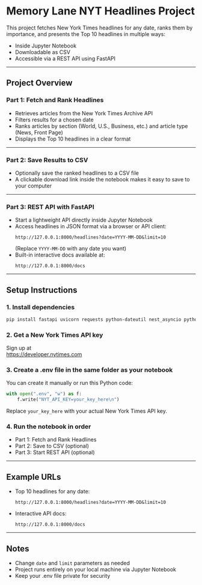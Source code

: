 # Memory Lane NYT Headlines Project

This project fetches New York Times headlines for any date, ranks them by importance, and presents the Top 10 headlines in multiple ways:
- Inside Jupyter Notebook
- Downloadable as CSV
- Accessible via a REST API using FastAPI

---

## Project Overview

### Part 1: Fetch and Rank Headlines
- Retrieves articles from the New York Times Archive API  
- Filters results for a chosen date  
- Ranks articles by section (World, U.S., Business, etc.) and article type (News, Front Page)  
- Displays the Top 10 headlines in a clear format  

---

### Part 2: Save Results to CSV
- Optionally save the ranked headlines to a CSV file  
- A clickable download link inside the notebook makes it easy to save to your computer  

---

### Part 3: REST API with FastAPI
- Start a lightweight API directly inside Jupyter Notebook  
- Access headlines in JSON format via a browser or API client:  
  ```
  http://127.0.0.1:8000/headlines?date=YYYY-MM-DD&limit=10
  ```
  (Replace `YYYY-MM-DD` with any date you want)  
- Built-in interactive docs available at:  
  ```
  http://127.0.0.1:8000/docs
  ```

---

## Setup Instructions

### 1. Install dependencies
```bash
pip install fastapi uvicorn requests python-dateutil nest_asyncio python-dotenv
```

### 2. Get a New York Times API key
Sign up at  
https://developer.nytimes.com  

### 3. Create a .env file in the same folder as your notebook
You can create it manually or run this Python code:

```python
with open(".env", "w") as f:
    f.write("NYT_API_KEY=your_key_here\n")
```

Replace `your_key_here` with your actual New York Times API key.

### 4. Run the notebook in order
- Part 1: Fetch and Rank Headlines  
- Part 2: Save to CSV (optional)  
- Part 3: Start REST API (optional)  

---

## Example URLs

- Top 10 headlines for any date:  
  ```
  http://127.0.0.1:8000/headlines?date=YYYY-MM-DD&limit=10
  ```
- Interactive API docs:  
  ```
  http://127.0.0.1:8000/docs
  ```

---

## Notes

- Change `date` and `limit` parameters as needed  
- Project runs entirely on your local machine via Jupyter Notebook  
- Keep your .env file private for security  
